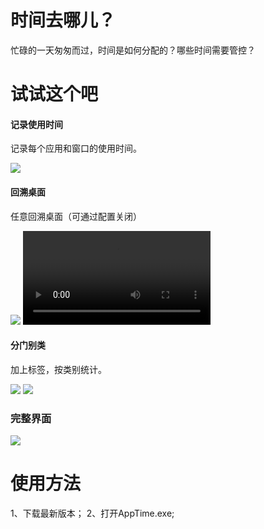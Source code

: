 # 时间去哪儿？
忙碌的一天匆匆而过，时间是如何分配的？哪些时间需要管控？

# 试试这个吧
#### 记录使用时间
记录每个应用和窗口的使用时间。

![](https://github.com/newdraw/AppTime/blob/master/files/list.jpg)

#### 回溯桌面
任意回溯桌面（可通过配置关闭）

![](https://github.com/newdraw/AppTime/blob/master/files/time.jpg)
![](https://github.com/newdraw/AppTime/blob/master/files/playback.mp4)

#### 分门别类
加上标签，按类别统计。

![](https://github.com/newdraw/AppTime/blob/master/files/tag.jpg)
![](https://github.com/newdraw/AppTime/blob/master/files/tagview.jpg)

### 完整界面
![](https://github.com/newdraw/AppTime/blob/master/files/tv.jpg)

# 使用方法
1、下载最新版本；
2、打开AppTime.exe;
